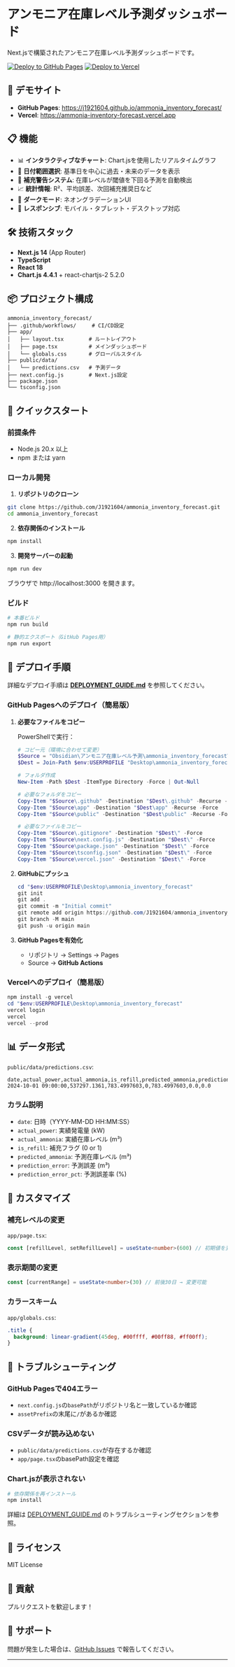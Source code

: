 # アンモニア在庫レベル予測ダッシュボード

Next.jsで構築されたアンモニア在庫レベル予測ダッシュボードです。

[![Deploy to GitHub Pages](https://img.shields.io/badge/deploy-GitHub%20Pages-brightgreen)](https://j1921604.github.io/ammonia_inventory_forecast/)
[![Deploy to Vercel](https://img.shields.io/badge/deploy-Vercel-black)](https://ammonia-inventory-forecast.vercel.app)

## 🚀 デモサイト

- **GitHub Pages**: https://j1921604.github.io/ammonia_inventory_forecast/
- **Vercel**: https://ammonia-inventory-forecast.vercel.app

## 📋 機能

- 📊 **インタラクティブなチャート**: Chart.jsを使用したリアルタイムグラフ
- 📅 **日付範囲選択**: 基準日を中心に過去・未来のデータを表示
- 🔔 **補充警告システム**: 在庫レベルが閾値を下回る予測を自動検出
- 📈 **統計情報**: R²、平均誤差、次回補充推奨日など
- 🌙 **ダークモード**: ネオングラデーションUI
- 📱 **レスポンシブ**: モバイル・タブレット・デスクトップ対応

## 🛠️ 技術スタック

- **Next.js 14** (App Router)
- **TypeScript**
- **React 18**
- **Chart.js 4.4.1** + react-chartjs-2 5.2.0

## 📦 プロジェクト構成

```
ammonia_inventory_forecast/
├── .github/workflows/     # CI/CD設定
├── app/
│   ├── layout.tsx        # ルートレイアウト
│   ├── page.tsx          # メインダッシュボード
│   └── globals.css       # グローバルスタイル
├── public/data/
│   └── predictions.csv   # 予測データ
├── next.config.js        # Next.js設定
├── package.json
└── tsconfig.json
```

## 🚀 クイックスタート

### 前提条件

- Node.js 20.x 以上
- npm または yarn

### ローカル開発

1. **リポジトリのクローン**

```bash
git clone https://github.com/J1921604/ammonia_inventory_forecast.git
cd ammonia_inventory_forecast
```

2. **依存関係のインストール**

```bash
npm install
```

3. **開発サーバーの起動**

```bash
npm run dev
```

ブラウザで http://localhost:3000 を開きます。

### ビルド

```bash
# 本番ビルド
npm run build

# 静的エクスポート（GitHub Pages用）
npm run export
```

## 📖 デプロイ手順

詳細なデプロイ手順は **[DEPLOYMENT_GUIDE.md](./DEPLOYMENT_GUIDE.md)** を参照してください。

### GitHub Pagesへのデプロイ（簡易版）

1. **必要なファイルをコピー**

   PowerShellで実行：

   ```powershell
   # コピー元（環境に合わせて変更）
   $Source = "Obsidian\アンモニア在庫レベル予測\ammonia_inventory_forecast\nextjs-deploy"
   $Dest = Join-Path $env:USERPROFILE "Desktop\ammonia_inventory_forecast"
   
   # フォルダ作成
   New-Item -Path $Dest -ItemType Directory -Force | Out-Null
   
   # 必要なフォルダをコピー
   Copy-Item "$Source\.github" -Destination "$Dest\.github" -Recurse -Force
   Copy-Item "$Source\app" -Destination "$Dest\app" -Recurse -Force
   Copy-Item "$Source\public" -Destination "$Dest\public" -Recurse -Force
   
   # 必要なファイルをコピー
   Copy-Item "$Source\.gitignore" -Destination "$Dest\" -Force
   Copy-Item "$Source\next.config.js" -Destination "$Dest\" -Force
   Copy-Item "$Source\package.json" -Destination "$Dest\" -Force
   Copy-Item "$Source\tsconfig.json" -Destination "$Dest\" -Force
   Copy-Item "$Source\vercel.json" -Destination "$Dest\" -Force
   ```

2. **GitHubにプッシュ**

   ```powershell
   cd "$env:USERPROFILE\Desktop\ammonia_inventory_forecast"
   git init
   git add .
   git commit -m "Initial commit"
   git remote add origin https://github.com/J1921604/ammonia_inventory_forecast.git
   git branch -M main
   git push -u origin main
   ```

3. **GitHub Pagesを有効化**
   - リポジトリ → Settings → Pages
   - Source → **GitHub Actions**

### Vercelへのデプロイ（簡易版）

```powershell
npm install -g vercel
cd "$env:USERPROFILE\Desktop\ammonia_inventory_forecast"
vercel login
vercel
vercel --prod
```

## 📊 データ形式

`public/data/predictions.csv`:

```csv
date,actual_power,actual_ammonia,is_refill,predicted_ammonia,prediction_error,prediction_error_pct
2024-10-01 09:00:00,537297.1361,783.4997603,0,783.4997603,0.0,0.0
```

### カラム説明

- `date`: 日時（YYYY-MM-DD HH:MM:SS）
- `actual_power`: 実績発電量 (kW)
- `actual_ammonia`: 実績在庫レベル (m³)
- `is_refill`: 補充フラグ (0 or 1)
- `predicted_ammonia`: 予測在庫レベル (m³)
- `prediction_error`: 予測誤差 (m³)
- `prediction_error_pct`: 予測誤差率 (%)

## 🎨 カスタマイズ

### 補充レベルの変更

`app/page.tsx`:

```typescript
const [refillLevel, setRefillLevel] = useState<number>(600) // 初期値を変更
```

### 表示期間の変更

```typescript
const [currentRange] = useState<number>(30) // 前後30日 → 変更可能
```

### カラースキーム

`app/globals.css`:

```css
.title {
  background: linear-gradient(45deg, #00ffff, #00ff88, #ff00ff);
}
```

## 🐛 トラブルシューティング

### GitHub Pagesで404エラー

- `next.config.js`の`basePath`がリポジトリ名と一致しているか確認
- `assetPrefix`の末尾に`/`があるか確認

### CSVデータが読み込めない

- `public/data/predictions.csv`が存在するか確認
- `app/page.tsx`のbasePath設定を確認

### Chart.jsが表示されない

```bash
# 依存関係を再インストール
npm install
```

詳細は [DEPLOYMENT_GUIDE.md](./DEPLOYMENT_GUIDE.md) のトラブルシューティングセクションを参照。

## 📝 ライセンス

MIT License

## 👥 貢献

プルリクエストを歓迎します！

## 📧 サポート

問題が発生した場合は、[GitHub Issues](https://github.com/J1921604/ammonia_inventory_forecast/issues) で報告してください。

---
